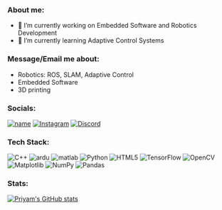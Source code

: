 ### About me:

- 🔭 I’m currently working on Embedded Software and Robotics Development
- 🌱 I’m currently learning Adaptive Control Systems

### Message/Email me about:
- Robotics: ROS, SLAM, Adaptive Control
- Embedded Software
- 3D printing

### Socials: 
[![name](https://img.shields.io/badge/LinkedIn-0077B5?style=flat&logo=linkedin&logoColor=white)](https://www.linkedin.com/in/priyampnchl/)
[![Instagram](https://img.shields.io/badge/Instagram-%23E4405F.svg?style=flat&logo=Instagram&logoColor=white)](https://instagram.com/priyampanchal)
[![Discord](https://img.shields.io/badge/Discord-%235865F2.svg?style=flat&logo=discord&logoColor=white)](https://discordapp.com/users/priyampnchl#0790)

### Tech Stack:
![C++](https://img.shields.io/badge/c++-%2300599C.svg?style=flat)
![ardu](https://img.shields.io/badge/Arduino_IDE-00979D?style=flat)
![matlab](https://img.shields.io/badge/Matlab-Matlab-orange)
![Python](https://img.shields.io/badge/python-3670A0?style=flat)
![HTML5](https://img.shields.io/badge/html5-%23E34F26.svg?style=flat)
![TensorFlow](https://img.shields.io/badge/TensorFlow-%23FF6F00.svg?style=flat)
![OpenCV](https://img.shields.io/badge/opencv-%23white.svg?style=flat&logo=opencv&logoColor=white)
![Matplotlib](https://img.shields.io/badge/Matplotlib-%23ffffff.svg?style=flat)
![NumPy](https://img.shields.io/badge/numpy-%23013243.svg?style=flat)
![Pandas](https://img.shields.io/badge/pandas-%23150458.svg?style=flat)

### Stats:
[![Priyam's GitHub stats](https://github-readme-stats.vercel.app/api?username=priyampnchl&theme=radical)](https://github.com/anuraghazra/github-readme-stats)



<!--
**priyampnchl/priyampnchl** is a ✨ _special_ ✨ repository because its `README.md` (this file) appears on your GitHub profile.

Here are some ideas to get you started:

- 🔭 I’m currently working on ...
- 🌱 I’m currently learning ...
- 👯 I’m looking to collaborate on ...
- 🤔 I’m looking for help with ...
- 💬 Ask me about ...
- 📫 How to reach me: ...
- 😄 Pronouns: ...
- ⚡ Fun fact: ...
-->
